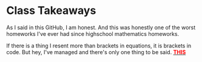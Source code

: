 # Class Takeaways

As I said in this GitHub, I am honest. And this was honestly one of the worst homeworks I've ever had since highschool mathematics homeworks.

If there is a thing I resent more than brackets in equations, it is brackets in code. But hey, I've managed and there's only one thing to be said. <a href="https://www.youtube.com/watch?v=8F2s8ivKXNY&ab_channel=OliverTree"><font color="FF0000"><b>THIS</b></font></a>
